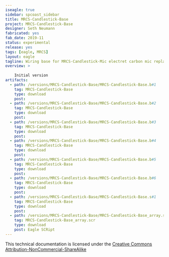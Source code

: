 ```yaml
---
iseagle: true
sidebar: spcoast_sidebar
title: MRCS-Candlestick-Base
project: MRCS-Candlestick-Base
designer: Seth Neumann
fabricated: yes
fab_date: 2019-11
status: experimental
release: yes
tags: [eagle, MRCS]
layout: eagle
tagline: Wiring base for MRCS-Candlestick-Mic electret carbon mic replacement
overview: >
    
    Initial version
artifacts:
  - path: /versions/MRCS-Candlestick-Base/MRCS-Candlestick-Base.b#1
    tag: MRCS-Candlestick-Base
    type: download
    post: 
  - path: /versions/MRCS-Candlestick-Base/MRCS-Candlestick-Base.b#2
    tag: MRCS-Candlestick-Base
    type: download
    post: 
  - path: /versions/MRCS-Candlestick-Base/MRCS-Candlestick-Base.b#3
    tag: MRCS-Candlestick-Base
    type: download
    post: 
  - path: /versions/MRCS-Candlestick-Base/MRCS-Candlestick-Base.b#4
    tag: MRCS-Candlestick-Base
    type: download
    post: 
  - path: /versions/MRCS-Candlestick-Base/MRCS-Candlestick-Base.b#5
    tag: MRCS-Candlestick-Base
    type: download
    post: 
  - path: /versions/MRCS-Candlestick-Base/MRCS-Candlestick-Base.b#6
    tag: MRCS-Candlestick-Base
    type: download
    post: 
  - path: /versions/MRCS-Candlestick-Base/MRCS-Candlestick-Base.s#1
    tag: MRCS-Candlestick-Base
    type: download
    post: 
  - path: /versions/MRCS-Candlestick-Base/MRCS-Candlestick-Base_array.scr
    tag: MRCS-Candlestick-Base_array.scr
    type: download
    post: Eagle SCRipt
---
```



This technical documentation is licensed under the [Creative Commons Attribution-NonCommercial-ShareAlike](https://creativecommons.org/licenses/by-nc-sa/3.0/)
